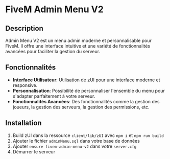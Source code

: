 # FiveM Admin Menu V2

## Description

Admin Menu V2 est un menu admin moderne et personnalisable pour FiveM. Il offre une interface intuitive et une variété de fonctionnalités avancées pour faciliter la gestion du serveur.

## Fonctionnalités

- **Interface Utilisateur**: Utilisation de zUI pour une interface moderne et responsive.
- **Personnalisation**: Possibilité de personnaliser l'ensemble du menu pour s'adapter parfaitement à votre serveur.
- **Fonctionnalités Avancées**: Des fonctionnalités comme la gestion des joueurs, la gestion des serveurs, la gestion des permissions, etc.

## Installation

1. Build zUI dans la ressource `client/lib/zUI` avec `npm i` et `npm run build`
2. Ajouter le fichier `adminMenu.sql` dans votre base de données
3. Ajouter `ensure fivem-admin-menu-v2` dans votre `server.cfg`
4. Démarrer le serveur